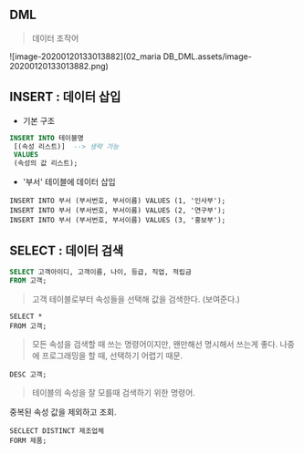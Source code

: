 ## DML

> 데이터 조작어



![image-20200120133013882](02_maria DB_DML.assets/image-20200120133013882.png)





## INSERT : 데이터 삽입

- 기본 구조

```SQL
INSERT INTO 테이블명
 [(속성 리스트)]  --> 생략 가능
 VALUES
 (속성의 값 리스트);
```



- '부서' 테이블에 데이터 삽입

```
INSERT INTO 부서 (부서번호, 부서이름) VALUES (1, '인사부');
INSERT INTO 부서 (부서번호, 부서이름) VALUES (2, '연구부');
INSERT INTO 부서 (부서번호, 부서이름) VALUES (3, '홍보부');
```









## SELECT : 데이터 검색

```SQL
SELECT 고객아이디, 고객이름, 나이, 등급, 직업, 적립금
FROM 고객;
```

> 고객 테이블로부터 속성들을 선택해 값을 검색한다. (보여준다.)



```
SELECT *
FROM 고객;
```

> 모든 속성을 검색할 때 쓰는 명령어이지만, 왠만해선 명시해서 쓰는게 좋다. 나중에 프로그래밍을 할 때, 선택하기 어렵기 때문.



```
DESC 고객;
```

> 테이블의 속성을 잘 모를때 검색하기 위한 명령어.



중복된 속성 값을 제외하고 조회.

```
SECLECT DISTINCT 제조업체
FORM 제품;
```







